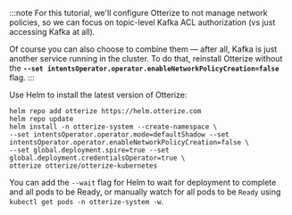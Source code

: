 :::note
For this tutorial, we'll configure Otterize to not manage network policies, so we can focus on topic-level Kafka ACL authorization (vs just accessing Kafka at all).

Of course you can also choose to combine them &mdash; after all, Kafka is just another service running in the cluster. To do that, reinstall Otterize without the **`--set intentsOperator.operator.enableNetworkPolicyCreation=false`** flag.
:::

Use Helm to install the latest version of Otterize:
   ```shell
   helm repo add otterize https://helm.otterize.com
   helm repo update
   helm install -n otterize-system --create-namespace \
   --set intentsOperator.operator.mode=defaultShadow --set intentsOperator.operator.enableNetworkPolicyCreation=false \
   --set global.deployment.spire=true --set global.deployment.credentialsOperator=true \
   otterize otterize/otterize-kubernetes
   ```

You can add the `--wait` flag for Helm to wait for deployment to complete and all pods to be Ready, or manually watch for all pods to be `Ready` using `kubectl get pods -n otterize-system -w`.